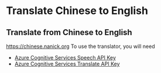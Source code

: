 # Translate Chinese to English
## Translate from Chinese to English
https://chinese.nanick.org
To use the translator, you will need
   - [Azure Cognitive Services Speech API Key](https://azure.microsoft.com/en-us/products/cognitive-services/speech-services/)
   - [Azure Cognitive Services Translate API Key](https://azure.microsoft.com/en-us/products/cognitive-services/Translator/)
